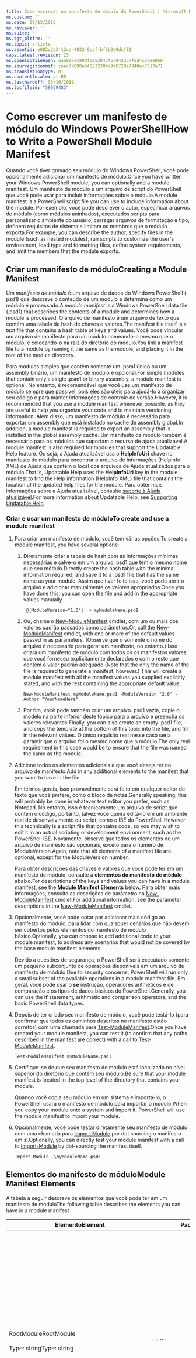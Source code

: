 ```yaml
---
title: Como escrever um manifesto de módulo do PowerShell | Microsoft Docs
ms.custom: ''
ms.date: 09/13/2016
ms.reviewer: ''
ms.suite: ''
ms.tgt_pltfrm: ''
ms.topic: article
ms.assetid: e082c2e3-12ce-4032-9caf-bf6b2e0dcf81
caps.latest.revision: 23
ms.openlocfilehash: eaa927ec90df6053843f5c942357fed4c7dee966
ms.sourcegitcommit: caac7d098a448232304c9d6728e7340ec7517a71
ms.translationtype: MT
ms.contentlocale: pt-BR
ms.lasthandoff: 03/16/2019
ms.locfileid: "58059483"
---
```

# <a name="how-to-write-a-powershell-module-manifest"></a><span data-ttu-id="5a10e-102">Como escrever um manifesto de módulo do Windows PowerShell</span><span class="sxs-lookup"><span data-stu-id="5a10e-102">How to Write a PowerShell Module Manifest</span></span>

<span data-ttu-id="5a10e-103">Quando você tiver gravado seu módulo do Windows PowerShell, você pode opcionalmente adicionar um manifesto de módulo.</span><span class="sxs-lookup"><span data-stu-id="5a10e-103">Once you have written your Windows PowerShell module, you can optionally add a module manifest.</span></span> <span data-ttu-id="5a10e-104">Um manifesto de módulo é um arquivo de script do PowerShell que você pode usar para incluir informações sobre o módulo.</span><span class="sxs-lookup"><span data-stu-id="5a10e-104">A module manifest is a PowerShell script file you can use to include information about the module.</span></span> <span data-ttu-id="5a10e-105">Por exemplo, você pode descrever o autor, especificar arquivos de módulo (como módulos aninhados), executados scripts para personalizar o ambiente do usuário, carregar arquivos de formatação e tipo, definem requisitos de sistema e limitam os membros que o módulo exporta.</span><span class="sxs-lookup"><span data-stu-id="5a10e-105">For example, you can describe the author, specify files in the module (such as nested modules), run scripts to customize the user's environment, load type and formatting files, define system requirements, and limit the members that the module exports.</span></span>

## <a name="creating-a-module-manifest"></a><span data-ttu-id="5a10e-106">Criar um manifesto de módulo</span><span class="sxs-lookup"><span data-stu-id="5a10e-106">Creating a Module Manifest</span></span>

<span data-ttu-id="5a10e-107">Um *manifesto de módulo* é um arquivo de dados do Windows PowerShell (. psd1) que descreve o conteúdo de um módulo e determina como um módulo é processado.</span><span class="sxs-lookup"><span data-stu-id="5a10e-107">A *module manifest* is a Windows PowerShell data file (.psd1) that describes the contents of a module and determines how a module is processed.</span></span> <span data-ttu-id="5a10e-108">O arquivo de manifesto é um arquivo de texto que contém uma tabela de hash de chaves e valores.</span><span class="sxs-lookup"><span data-stu-id="5a10e-108">The manifest file itself is a text file that contains a hash table of keys and values.</span></span> <span data-ttu-id="5a10e-109">Você pode vincular um arquivo de manifesto para um módulo nomeando-o mesmo que o módulo, e colocando-o na raiz do diretório do módulo.</span><span class="sxs-lookup"><span data-stu-id="5a10e-109">You link a manifest file to a module by naming it the same as the module, and placing it in the root of the module directory.</span></span>

<span data-ttu-id="5a10e-110">Para módulos simples que contêm somente um. psm1 único ou um assembly binário, um manifesto de módulo é opcional.</span><span class="sxs-lookup"><span data-stu-id="5a10e-110">For simple modules that contain only a single .psm1 or binary assembly, a module manifest is optional.</span></span> <span data-ttu-id="5a10e-111">No entanto, é recomendável que você use um manifesto de módulo sempre que possível, pois eles são úteis para ajudá-lo a organizar seu código e para manter informações de controle de versão.</span><span class="sxs-lookup"><span data-stu-id="5a10e-111">However, it is recommended that you use a module manifest whenever possible, as they are useful to help you organize your code and to maintain versioning information.</span></span> <span data-ttu-id="5a10e-112">Além disso, um manifesto de módulo é necessário para exportar um assembly que está instalado no cache de assembly global.</span><span class="sxs-lookup"><span data-stu-id="5a10e-112">In addition, a module manifest is required to export an assembly that is installed in the global assembly cache.</span></span> <span data-ttu-id="5a10e-113">Um manifesto de módulo também é necessário para os módulos que suportam o recurso de ajuda atualizável.</span><span class="sxs-lookup"><span data-stu-id="5a10e-113">A module manifest is also required for modules that support the Updatable Help feature.</span></span> <span data-ttu-id="5a10e-114">Ou seja, a Ajuda atualizável usa o **HelpInfoUri** chave no manifesto de módulo para encontrar o arquivo de informações (HelpInfo XML) de Ajuda que contém o local dos arquivos de Ajuda atualizados para o módulo.</span><span class="sxs-lookup"><span data-stu-id="5a10e-114">That is, Updatable Help uses the **HelpInfoUri** key in the module manifest to find the Help information (HelpInfo XML) file that contains the location of the updated help files for the module.</span></span> <span data-ttu-id="5a10e-115">Para obter mais informações sobre a Ajuda atualizável, consulte [suporte à Ajuda atualizável](./supporting-updatable-help.md).</span><span class="sxs-lookup"><span data-stu-id="5a10e-115">For more information about Updatable Help, see [Supporting Updatable Help](./supporting-updatable-help.md).</span></span>

### <a name="to-create-and-use-a-module-manifest"></a><span data-ttu-id="5a10e-116">Criar e usar um manifesto de módulo</span><span class="sxs-lookup"><span data-stu-id="5a10e-116">To create and use a module manifest</span></span>

1. <span data-ttu-id="5a10e-117">Para criar um manifesto de módulo, você tem várias opções:</span><span class="sxs-lookup"><span data-stu-id="5a10e-117">To create a module manifest, you have several options:</span></span>

   1. <span data-ttu-id="5a10e-118">Diretamente criar a tabela de hash com as informações mínimas necessárias e salve-o em um arquivo. psd1 que tem o mesmo nome que seu módulo.</span><span class="sxs-lookup"><span data-stu-id="5a10e-118">Directly create the hash table with the minimal information required, and save it to a .psd1 file that has the same name as your module.</span></span> <span data-ttu-id="5a10e-119">Assim que tiver feito isso, você pode abrir o arquivo e adicionar manualmente os valores apropriados.</span><span class="sxs-lookup"><span data-stu-id="5a10e-119">Once you have done this, you can open the file and add in the appropriate values manually.</span></span>

      `'@{ModuleVersion="1.0"}' > myModuleName.psd1`

   2. <span data-ttu-id="5a10e-120">Ou, chame o [New-ModuleManifest](/powershell/module/Microsoft.PowerShell.Core/New-ModuleManifest) cmdlet, com um ou mais dos valores padrão passados como parâmetros.</span><span class="sxs-lookup"><span data-stu-id="5a10e-120">Or, call the [New-ModuleManifest](/powershell/module/Microsoft.PowerShell.Core/New-ModuleManifest) cmdlet, with one or more of the default values passed in as parameters.</span></span> <span data-ttu-id="5a10e-121">(Observe que o somente o nome do arquivo é necessário para gerar um manifesto, no entanto.) Isso criará um manifesto de módulo com todos os os manifestos valores que você forneceu explicitamente declarados e com o resto que contém o valor padrão adequado.</span><span class="sxs-lookup"><span data-stu-id="5a10e-121">(Note that the only the name of the file is required to generate a manifest, however.) This will create a module manifest with all the manifest values you supplied explicitly stated, and with the rest containing the appropriate default value.</span></span>

      `New-ModuleManifest myModuleName.psd1 -ModuleVersion "2.0" -Author "YourNameHere"`

   3. <span data-ttu-id="5a10e-122">Por fim, você pode também criar um arquivo. psd1 vazia, copie o modelo na parte inferior deste tópico para o arquivo e preencha os valores relevantes.</span><span class="sxs-lookup"><span data-stu-id="5a10e-122">Finally, you can also create an empty .psd1 file, and copy the template at the bottom of this topic into the file, and fill in the relevant values.</span></span> <span data-ttu-id="5a10e-123">O único requisito real nesse caso seria garantir que o arquivo foi o mesmo nome que o módulo.</span><span class="sxs-lookup"><span data-stu-id="5a10e-123">The only real requirement in this case would be to ensure that the file was named the same as the module.</span></span>

2. <span data-ttu-id="5a10e-124">Adicione todos os elementos adicionais a que você deseja ter no arquivo de manifesto.</span><span class="sxs-lookup"><span data-stu-id="5a10e-124">Add in any additional elements to the manifest that you want to have in the file.</span></span>

   <span data-ttu-id="5a10e-125">Em termos gerais, isso provavelmente será feito em qualquer editor de texto que você prefere, como o bloco de notas.</span><span class="sxs-lookup"><span data-stu-id="5a10e-125">Generally speaking, this will probably be done in whatever text editor you prefer, such as Notepad.</span></span> <span data-ttu-id="5a10e-126">No entanto, isso é tecnicamente um arquivo de script que contém o código, portanto, talvez você queira editá-lo em um ambiente real de desenvolvimento ou script, como o ISE do PowerShell.</span><span class="sxs-lookup"><span data-stu-id="5a10e-126">However this technically is a script file that contains code, so you may wish to edit it in an actual scripting or development environment, such as the PowerShell ISE.</span></span> <span data-ttu-id="5a10e-127">Novamente, observe que todos os elementos de um arquivo de manifesto são opcionais, exceto para o número de ModuleVersion.</span><span class="sxs-lookup"><span data-stu-id="5a10e-127">Again, note that all elements of a manifest file are optional, except for the ModuleVersion number.</span></span>

   <span data-ttu-id="5a10e-128">Para obter descrições das chaves e valores que você pode ter em um manifesto de módulo, consulte a **elementos do manifesto de módulo** abaixo.</span><span class="sxs-lookup"><span data-stu-id="5a10e-128">For descriptions of the keys and values you can have in a module manifest, see the **Module Manifest Elements** below.</span></span> <span data-ttu-id="5a10e-129">Para obter mais informações, consulte as descrições de parâmetro na [New-ModuleManifest](/powershell/module/Microsoft.PowerShell.Core/New-ModuleManifest) cmdlet.</span><span class="sxs-lookup"><span data-stu-id="5a10e-129">For additional information, see the parameter descriptions in the  [New-ModuleManifest](/powershell/module/Microsoft.PowerShell.Core/New-ModuleManifest) cmdlet.</span></span>

3. <span data-ttu-id="5a10e-130">Opcionalmente, você pode optar por adicionar mais código ao manifesto do módulo, para lidar com quaisquer cenários que não devem ser cobertos pelos elementos do manifesto de módulo básico.</span><span class="sxs-lookup"><span data-stu-id="5a10e-130">Optionally, you can choose to add additional code to your module manifest, to address any scenarios that would not be covered by the base module manifest elements.</span></span>

   <span data-ttu-id="5a10e-131">Devido a questões de segurança, o PowerShell será executado somente um pequeno subconjunto de operações disponíveis em um arquivo de manifesto de módulo.</span><span class="sxs-lookup"><span data-stu-id="5a10e-131">Due to security concerns, PowerShell will run only a small subset of the available operations in a module manifest file.</span></span> <span data-ttu-id="5a10e-132">Em geral, você pode usar o **se** instrução, operadores aritméticos e de comparação e os tipos de dados básicos do PowerShell.</span><span class="sxs-lookup"><span data-stu-id="5a10e-132">Generally, you can use the **if** statement, arithmetic and comparison operators, and the basic PowerShell data types.</span></span>

4. <span data-ttu-id="5a10e-133">Depois de ter criado seu manifesto de módulo, você pode testá-lo (para confirmar que todos os caminhos descritos no manifesto estão corretos) com uma chamada para [Test-ModuleManifest](/powershell/module/Microsoft.PowerShell.Core/Test-ModuleManifest).</span><span class="sxs-lookup"><span data-stu-id="5a10e-133">Once you have created your module manifest, you can test it (to confirm that any paths described in the manifest are correct) with a call to [Test-ModuleManifest](/powershell/module/Microsoft.PowerShell.Core/Test-ModuleManifest).</span></span>

   `Test-ModuleManifest myModuleName.psd1`

5. <span data-ttu-id="5a10e-134">Certifique-se de que seu manifesto de módulo está localizado no nível superior do diretório que contém seu módulo.</span><span class="sxs-lookup"><span data-stu-id="5a10e-134">Be sure that your module manifest is located in the top level of the directory that contains your module.</span></span>

   <span data-ttu-id="5a10e-135">Quando você copia seu módulo em um sistema e importá-lo, o PowerShell usará o manifesto de módulo para importar o módulo.</span><span class="sxs-lookup"><span data-stu-id="5a10e-135">When you copy your module onto a system and import it, PowerShell will use the module manifest to import your module.</span></span>

6. <span data-ttu-id="5a10e-136">Opcionalmente, você pode testar diretamente seu manifesto de módulo com uma chamada para [Import-Module](/powershell/module/Microsoft.PowerShell.Core/Import-Module) por dot sourcing o manifesto em si.</span><span class="sxs-lookup"><span data-stu-id="5a10e-136">Optionally, you can directly test your module manifest with a call to [Import-Module](/powershell/module/Microsoft.PowerShell.Core/Import-Module) by dot-sourcing the manifest itself.</span></span>

   `Import-Module .\myModuleName.psd1`

## <a name="module-manifest-elements"></a><span data-ttu-id="5a10e-137">Elementos do manifesto de módulo</span><span class="sxs-lookup"><span data-stu-id="5a10e-137">Module Manifest Elements</span></span>

<span data-ttu-id="5a10e-138">A tabela a seguir descreve os elementos que você pode ter em um manifesto de módulo</span><span class="sxs-lookup"><span data-stu-id="5a10e-138">The following table describes the elements you can have in a module manifest</span></span>

|<span data-ttu-id="5a10e-139">Elemento</span><span class="sxs-lookup"><span data-stu-id="5a10e-139">Element</span></span>|<span data-ttu-id="5a10e-140">Padrão</span><span class="sxs-lookup"><span data-stu-id="5a10e-140">Default</span></span>|<span data-ttu-id="5a10e-141">Descrição</span><span class="sxs-lookup"><span data-stu-id="5a10e-141">Description</span></span>|
|-------------|-------------|-----------------|
|<span data-ttu-id="5a10e-142">RootModule</span><span class="sxs-lookup"><span data-stu-id="5a10e-142">RootModule</span></span><br /><br /> <span data-ttu-id="5a10e-143">Type: string</span><span class="sxs-lookup"><span data-stu-id="5a10e-143">Type: string</span></span>|<span data-ttu-id="5a10e-144">' '</span><span class="sxs-lookup"><span data-stu-id="5a10e-144">' '</span></span>|<span data-ttu-id="5a10e-145">Módulo ou binário módulo arquivo de script associado com esse manifesto.</span><span class="sxs-lookup"><span data-stu-id="5a10e-145">Script module or binary module file associated with this manifest.</span></span> <span data-ttu-id="5a10e-146">Versões anteriores do PowerShell chamado neste elemento o ModuleToProcess.</span><span class="sxs-lookup"><span data-stu-id="5a10e-146">Previous versions of PowerShell called this element the ModuleToProcess.</span></span><br /><br /> <span data-ttu-id="5a10e-147">Os tipos possíveis para o módulo raiz podem estar vazios (que tornará isso um **manifesto** módulo), o nome de um módulo de script (. psm1, o que torna isso um **Script** módulo), ou o nome de um módulo binário (DLL ou. .exe, que o torna uma **binário** módulo).</span><span class="sxs-lookup"><span data-stu-id="5a10e-147">Possible types for the root module can be empty (which will make this a **Manifest** module), the name of a script module (.psm1, which makes this a **Script** module), or the name of a binary module (.exe or .dll, which makes this a **Binary** module).</span></span> <span data-ttu-id="5a10e-148">Colocar o nome de um manifesto de módulo (. psd1) ou um arquivo de script (. ps1) neste elemento fará com que ocorra um erro.</span><span class="sxs-lookup"><span data-stu-id="5a10e-148">Placing the name of a module manifest (.psd1) or a script file (.ps1) in this element will cause an error to occur.</span></span>|
|<span data-ttu-id="5a10e-149">ModuleVersion</span><span class="sxs-lookup"><span data-stu-id="5a10e-149">ModuleVersion</span></span><br /><br /> <span data-ttu-id="5a10e-150">Type: string</span><span class="sxs-lookup"><span data-stu-id="5a10e-150">Type: string</span></span>|<span data-ttu-id="5a10e-151">1.0</span><span class="sxs-lookup"><span data-stu-id="5a10e-151">1.0</span></span>|<span data-ttu-id="5a10e-152">Número de versão do módulo.</span><span class="sxs-lookup"><span data-stu-id="5a10e-152">Version number of this module.</span></span> <span data-ttu-id="5a10e-153">A cadeia de caracteres deve ser capaz de converter para [Version].</span><span class="sxs-lookup"><span data-stu-id="5a10e-153">The string must be able to convert to [System.Version].</span></span> <span data-ttu-id="5a10e-154">Ou seja, ' #. #. #. #. #'.</span><span class="sxs-lookup"><span data-stu-id="5a10e-154">That is, '#.#.#.#.#'.</span></span> <span data-ttu-id="5a10e-155">`Import-Module` carregará o primeiro módulo encontradas na **$psModulePath** que corresponde ao nome e que tem pelo menos tão alto ModuleVersion, como o `-MinimumVersion` parâmetro.</span><span class="sxs-lookup"><span data-stu-id="5a10e-155">`Import-Module` will load the first module it finds on the **$psModulePath** that matches the name, and has at least as high a ModuleVersion, as the `-MinimumVersion` parameter.</span></span> <span data-ttu-id="5a10e-156">Para importar uma versão específica, use o`-RequiredVersion` parâmetro, em vez disso.</span><span class="sxs-lookup"><span data-stu-id="5a10e-156">To import a specific version, use the`-RequiredVersion` parameter, instead.</span></span><br /><br /> <span data-ttu-id="5a10e-157">Exemplo: `ModuleVersion = '1.0'`</span><span class="sxs-lookup"><span data-stu-id="5a10e-157">Example: `ModuleVersion = '1.0'`</span></span>|
|<span data-ttu-id="5a10e-158">GUID</span><span class="sxs-lookup"><span data-stu-id="5a10e-158">GUID</span></span><br /><br /> <span data-ttu-id="5a10e-159">Type: string</span><span class="sxs-lookup"><span data-stu-id="5a10e-159">Type: string</span></span>|<span data-ttu-id="5a10e-160">GUID gerado automaticamente</span><span class="sxs-lookup"><span data-stu-id="5a10e-160">Autogenerated GUID</span></span>|<span data-ttu-id="5a10e-161">ID usada para identificar com exclusividade este módulo.</span><span class="sxs-lookup"><span data-stu-id="5a10e-161">ID used to uniquely identify this module.</span></span> <span data-ttu-id="5a10e-162">Observe que no momento, você não é possível importar um módulo por GUID.</span><span class="sxs-lookup"><span data-stu-id="5a10e-162">Note that you cannot currently import a module by GUID.</span></span><br /><br /> <span data-ttu-id="5a10e-163">Exemplo: `GUID = 'cfc45206-1e49-459d-a8ad-5b571ef94857'`</span><span class="sxs-lookup"><span data-stu-id="5a10e-163">Example: `GUID = 'cfc45206-1e49-459d-a8ad-5b571ef94857'`</span></span>|
|<span data-ttu-id="5a10e-164">Autor</span><span class="sxs-lookup"><span data-stu-id="5a10e-164">Author</span></span><br /><br /> <span data-ttu-id="5a10e-165">Type: string</span><span class="sxs-lookup"><span data-stu-id="5a10e-165">Type: string</span></span>|<span data-ttu-id="5a10e-166">Não</span><span class="sxs-lookup"><span data-stu-id="5a10e-166">None</span></span>|<span data-ttu-id="5a10e-167">Autor deste módulo.</span><span class="sxs-lookup"><span data-stu-id="5a10e-167">Author of this module.</span></span><br /><br /> <span data-ttu-id="5a10e-168">Exemplo: `Author = 'AuthorNameHere'`</span><span class="sxs-lookup"><span data-stu-id="5a10e-168">Example: `Author = 'AuthorNameHere'`</span></span>|
|<span data-ttu-id="5a10e-169">CompanyName</span><span class="sxs-lookup"><span data-stu-id="5a10e-169">CompanyName</span></span><br /><br /> <span data-ttu-id="5a10e-170">Type: string</span><span class="sxs-lookup"><span data-stu-id="5a10e-170">Type: string</span></span>|<span data-ttu-id="5a10e-171">Unknown</span><span class="sxs-lookup"><span data-stu-id="5a10e-171">Unknown</span></span>|<span data-ttu-id="5a10e-172">Da empresa ou fornecedor deste módulo.</span><span class="sxs-lookup"><span data-stu-id="5a10e-172">Company or vendor of this module.</span></span><br /><br /> <span data-ttu-id="5a10e-173">Exemplo: `CompanyName = 'Fabrikam'`</span><span class="sxs-lookup"><span data-stu-id="5a10e-173">Example: `CompanyName = 'Fabrikam'`</span></span>|
|<span data-ttu-id="5a10e-174">Direitos autorais</span><span class="sxs-lookup"><span data-stu-id="5a10e-174">Copyright</span></span><br /><br /> <span data-ttu-id="5a10e-175">Type: string</span><span class="sxs-lookup"><span data-stu-id="5a10e-175">Type: string</span></span>|<span data-ttu-id="5a10e-176">(c) [currentYear] [criar].</span><span class="sxs-lookup"><span data-stu-id="5a10e-176">(c) [currentYear] [Author].</span></span> <span data-ttu-id="5a10e-177">Todos os direitos reservados.</span><span class="sxs-lookup"><span data-stu-id="5a10e-177">All rights reserved.</span></span>|<span data-ttu-id="5a10e-178">Declaração de direitos autorais para esse módulo.</span><span class="sxs-lookup"><span data-stu-id="5a10e-178">Copyright statement for this module.</span></span><br /><br /> <span data-ttu-id="5a10e-179">Exemplo: `Copyright = '2016 AuthorName. All rights reserved.'`</span><span class="sxs-lookup"><span data-stu-id="5a10e-179">Example: `Copyright = '2016 AuthorName. All rights reserved.'`</span></span>|
|<span data-ttu-id="5a10e-180">Descrição</span><span class="sxs-lookup"><span data-stu-id="5a10e-180">Description</span></span><br /><br /> <span data-ttu-id="5a10e-181">Type: string</span><span class="sxs-lookup"><span data-stu-id="5a10e-181">Type: string</span></span>|<span data-ttu-id="5a10e-182">' '</span><span class="sxs-lookup"><span data-stu-id="5a10e-182">' '</span></span>|<span data-ttu-id="5a10e-183">Descrição da funcionalidade fornecida por esse módulo.</span><span class="sxs-lookup"><span data-stu-id="5a10e-183">Description of the functionality provided by this module.</span></span><br /><br /> <span data-ttu-id="5a10e-184">Exemplo: `Description = 'This is a description of a module.'`</span><span class="sxs-lookup"><span data-stu-id="5a10e-184">Example: `Description = 'This is a description of a module.'`</span></span>|
|<span data-ttu-id="5a10e-185">PowerShellVersion</span><span class="sxs-lookup"><span data-stu-id="5a10e-185">PowerShellVersion</span></span><br /><br /> <span data-ttu-id="5a10e-186">Type: string</span><span class="sxs-lookup"><span data-stu-id="5a10e-186">Type: string</span></span>|<span data-ttu-id="5a10e-187">' '</span><span class="sxs-lookup"><span data-stu-id="5a10e-187">' '</span></span>|<span data-ttu-id="5a10e-188">Versão mínima do mecanismo do Windows PowerShell necessário para esse módulo.</span><span class="sxs-lookup"><span data-stu-id="5a10e-188">Minimum version of the Windows PowerShell engine required by this module.</span></span> <span data-ttu-id="5a10e-189">Valores válidos no momento são 1.0, 2.0, 3.0, 4.0 e 5.0.</span><span class="sxs-lookup"><span data-stu-id="5a10e-189">Current valid values are 1.0, 2.0, 3.0, 4.0, and 5.0.</span></span><br /><br /> <span data-ttu-id="5a10e-190">Exemplo: `PowerShellVersion = '5.0'`</span><span class="sxs-lookup"><span data-stu-id="5a10e-190">Example: `PowerShellVersion = '5.0'`</span></span>|
|<span data-ttu-id="5a10e-191">PowerShellHostName</span><span class="sxs-lookup"><span data-stu-id="5a10e-191">PowerShellHostName</span></span><br /><br /> <span data-ttu-id="5a10e-192">Type: string</span><span class="sxs-lookup"><span data-stu-id="5a10e-192">Type: string</span></span>|<span data-ttu-id="5a10e-193">' '</span><span class="sxs-lookup"><span data-stu-id="5a10e-193">' '</span></span>|<span data-ttu-id="5a10e-194">Especifica o nome do host do Windows PowerShell que é exigido pelo módulo.</span><span class="sxs-lookup"><span data-stu-id="5a10e-194">Specifies the name of the Windows PowerShell host that is required by the module.</span></span> <span data-ttu-id="5a10e-195">Esse nome é fornecido pelo Windows PowerShell.</span><span class="sxs-lookup"><span data-stu-id="5a10e-195">This name is provided by Windows PowerShell.</span></span> <span data-ttu-id="5a10e-196">Para localizar o nome de um programa de host, no programa, digite: `$host.name` .</span><span class="sxs-lookup"><span data-stu-id="5a10e-196">To find the name of a host program, in the program, type: `$host.name` .</span></span><br /><br /> <span data-ttu-id="5a10e-197">Exemplo: `PowerShellHostName = 'Windows PowerShell ISE Host'`</span><span class="sxs-lookup"><span data-stu-id="5a10e-197">Example: `PowerShellHostName = 'Windows PowerShell ISE Host'`</span></span>|
|<span data-ttu-id="5a10e-198">PowerShellHostVersion</span><span class="sxs-lookup"><span data-stu-id="5a10e-198">PowerShellHostVersion</span></span><br /><br /> <span data-ttu-id="5a10e-199">Type: string</span><span class="sxs-lookup"><span data-stu-id="5a10e-199">Type: string</span></span>|<span data-ttu-id="5a10e-200">' '</span><span class="sxs-lookup"><span data-stu-id="5a10e-200">' '</span></span>|<span data-ttu-id="5a10e-201">Versão mínima do host do Windows PowerShell necessário para esse módulo.</span><span class="sxs-lookup"><span data-stu-id="5a10e-201">Minimum version of the Windows PowerShell host required by this module.</span></span><br /><br /> <span data-ttu-id="5a10e-202">Exemplo: `PowerShellHostVersion = '2.0'`</span><span class="sxs-lookup"><span data-stu-id="5a10e-202">Example: `PowerShellHostVersion = '2.0'`</span></span>|
|<span data-ttu-id="5a10e-203">DotNetFrameworkVersion</span><span class="sxs-lookup"><span data-stu-id="5a10e-203">DotNetFrameworkVersion</span></span><br /><br /> <span data-ttu-id="5a10e-204">Type: string</span><span class="sxs-lookup"><span data-stu-id="5a10e-204">Type: string</span></span>|<span data-ttu-id="5a10e-205">' '</span><span class="sxs-lookup"><span data-stu-id="5a10e-205">' '</span></span>|<span data-ttu-id="5a10e-206">Versão mínima do Microsoft .NET Framework necessária por esse módulo.</span><span class="sxs-lookup"><span data-stu-id="5a10e-206">Minimum version of Microsoft .NET Framework required by this module.</span></span><br /><br /> <span data-ttu-id="5a10e-207">Exemplo: `DotNetFrameworkVersion = '3.5'`</span><span class="sxs-lookup"><span data-stu-id="5a10e-207">Example: `DotNetFrameworkVersion = '3.5'`</span></span>|
|<span data-ttu-id="5a10e-208">CLRVersion</span><span class="sxs-lookup"><span data-stu-id="5a10e-208">CLRVersion</span></span><br /><br /> <span data-ttu-id="5a10e-209">Type: string</span><span class="sxs-lookup"><span data-stu-id="5a10e-209">Type: string</span></span>|<span data-ttu-id="5a10e-210">' '</span><span class="sxs-lookup"><span data-stu-id="5a10e-210">' '</span></span>|<span data-ttu-id="5a10e-211">Versão mínima do common language runtime (CLR) exigido por esse módulo.</span><span class="sxs-lookup"><span data-stu-id="5a10e-211">Minimum version of the common language runtime (CLR) required by this module.</span></span><br /><br /> <span data-ttu-id="5a10e-212">Exemplo: `CLRVersion = '3.5'`</span><span class="sxs-lookup"><span data-stu-id="5a10e-212">Example: `CLRVersion = '3.5'`</span></span>|
|<span data-ttu-id="5a10e-213">ProcessorArchitecture</span><span class="sxs-lookup"><span data-stu-id="5a10e-213">ProcessorArchitecture</span></span><br /><br /> <span data-ttu-id="5a10e-214">Type: string</span><span class="sxs-lookup"><span data-stu-id="5a10e-214">Type: string</span></span>|<span data-ttu-id="5a10e-215">' '</span><span class="sxs-lookup"><span data-stu-id="5a10e-215">' '</span></span>|<span data-ttu-id="5a10e-216">Arquitetura do processador (nenhum, X86, Amd64) exigida por esse módulo.</span><span class="sxs-lookup"><span data-stu-id="5a10e-216">Processor architecture (None, X86, Amd64) required by this module.</span></span> <span data-ttu-id="5a10e-217">Os valores válidos são x86, AMD64 IA64 e Nenhum (desconhecido ou não especificado).</span><span class="sxs-lookup"><span data-stu-id="5a10e-217">Valid values are x86, AMD64, IA64, and None (unknown or unspecified).</span></span><br /><br /> <span data-ttu-id="5a10e-218">Exemplo: `ProcessorArchitecture = 'x86'`</span><span class="sxs-lookup"><span data-stu-id="5a10e-218">Example: `ProcessorArchitecture = 'x86'`</span></span>|
|<span data-ttu-id="5a10e-219">RequiredModules</span><span class="sxs-lookup"><span data-stu-id="5a10e-219">RequiredModules</span></span><br /><br /> <span data-ttu-id="5a10e-220">Type: [string[]]</span><span class="sxs-lookup"><span data-stu-id="5a10e-220">Type: [string[]]</span></span>|<span data-ttu-id="5a10e-221">@()</span><span class="sxs-lookup"><span data-stu-id="5a10e-221">@()</span></span>|<span data-ttu-id="5a10e-222">Módulos que devem ser importados para o ambiente global antes de importar esse módulo.</span><span class="sxs-lookup"><span data-stu-id="5a10e-222">Modules that must be imported into the global environment prior to importing this module.</span></span> <span data-ttu-id="5a10e-223">Isso carregará todos os módulos listados, a menos que já foram carregados.</span><span class="sxs-lookup"><span data-stu-id="5a10e-223">This will load any modules listed unless they have already been loaded.</span></span> <span data-ttu-id="5a10e-224">(Por exemplo, alguns módulos podem já ser carregados por um módulo diferente.).</span><span class="sxs-lookup"><span data-stu-id="5a10e-224">(For example, some modules may already be loaded by a different module.).</span></span> <span data-ttu-id="5a10e-225">Também é possível especificar uma versão específica para carregar usando `RequiredVersion` em vez de `ModuleVersion`.</span><span class="sxs-lookup"><span data-stu-id="5a10e-225">It is also possible to specify a specific version to load using `RequiredVersion` rather than `ModuleVersion`.</span></span> <span data-ttu-id="5a10e-226">Ao usar `ModuleVersion` ele carregará a versão mais recente disponível com no mínimo a versão especificada.</span><span class="sxs-lookup"><span data-stu-id="5a10e-226">When using `ModuleVersion` it will load the newest version available with a minimum of the version specified.</span></span><br /><br /> <span data-ttu-id="5a10e-227">Exemplo: `RequiredModules = @(@{ModuleName="myDependentModule", ModuleVersion="2.0",Guid="cfc45206-1e49-459d-a8ad-5b571ef94857"})`</span><span class="sxs-lookup"><span data-stu-id="5a10e-227">Example: `RequiredModules = @(@{ModuleName="myDependentModule", ModuleVersion="2.0",Guid="cfc45206-1e49-459d-a8ad-5b571ef94857"})`</span></span><br /><br /> <span data-ttu-id="5a10e-228">Exemplo: `RequiredModules = @(@{ModuleName="myDependentModule", RequiredVersion="1.5",Guid="cfc45206-1e49-459d-a8ad-5b571ef94857"})`</span><span class="sxs-lookup"><span data-stu-id="5a10e-228">Example: `RequiredModules = @(@{ModuleName="myDependentModule", RequiredVersion="1.5",Guid="cfc45206-1e49-459d-a8ad-5b571ef94857"})`</span></span>|
|<span data-ttu-id="5a10e-229">RequiredAssemblies</span><span class="sxs-lookup"><span data-stu-id="5a10e-229">RequiredAssemblies</span></span><br /><br /> <span data-ttu-id="5a10e-230">Type: [string[]]</span><span class="sxs-lookup"><span data-stu-id="5a10e-230">Type: [string[]]</span></span>|<span data-ttu-id="5a10e-231">@()</span><span class="sxs-lookup"><span data-stu-id="5a10e-231">@()</span></span>|<span data-ttu-id="5a10e-232">Assemblies que devem ser carregados antes de importar esse módulo.</span><span class="sxs-lookup"><span data-stu-id="5a10e-232">Assemblies that must be loaded prior to importing this module.</span></span><br /><br /> <span data-ttu-id="5a10e-233">Observe que, ao contrário de RequiredModules, o PowerShell carregará o RequiredAssemblies se eles não tiverem sido carregados.</span><span class="sxs-lookup"><span data-stu-id="5a10e-233">Note that unlike RequiredModules, PowerShell will load the RequiredAssemblies if they are not already loaded.</span></span>|
|<span data-ttu-id="5a10e-234">ScriptsToProcess</span><span class="sxs-lookup"><span data-stu-id="5a10e-234">ScriptsToProcess</span></span><br /><br /> <span data-ttu-id="5a10e-235">Type: [string[]]</span><span class="sxs-lookup"><span data-stu-id="5a10e-235">Type: [string[]]</span></span>|<span data-ttu-id="5a10e-236">@()</span><span class="sxs-lookup"><span data-stu-id="5a10e-236">@()</span></span>|<span data-ttu-id="5a10e-237">Arquivos de script (. ps1) que são executados no estado de sessão do chamador, quando o módulo é importado.</span><span class="sxs-lookup"><span data-stu-id="5a10e-237">Script (.ps1) files that are run in the caller's session state when the module is imported.</span></span> <span data-ttu-id="5a10e-238">Isso pode ser a sessão global, estada ou, para módulos aninhados, o estado da sessão de outro módulo.</span><span class="sxs-lookup"><span data-stu-id="5a10e-238">This could be the global session state or, for nested modules, the session state of another module.</span></span> <span data-ttu-id="5a10e-239">Você pode usar esses scripts para preparar um ambiente, assim como você pode usar um script de logon.</span><span class="sxs-lookup"><span data-stu-id="5a10e-239">You can use these scripts to prepare an environment just as you might use a login script.</span></span><br /><br /> <span data-ttu-id="5a10e-240">Esses scripts são executados antes que qualquer um dos módulos listados no manifesto sejam carregados.</span><span class="sxs-lookup"><span data-stu-id="5a10e-240">These scripts are run before any of the modules listed in the manifest are loaded.</span></span>|
|<span data-ttu-id="5a10e-241">TypesToProcess</span><span class="sxs-lookup"><span data-stu-id="5a10e-241">TypesToProcess</span></span><br /><br /> <span data-ttu-id="5a10e-242">Type: [Object[]]</span><span class="sxs-lookup"><span data-stu-id="5a10e-242">Type: [Object[]]</span></span>|<span data-ttu-id="5a10e-243">@()</span><span class="sxs-lookup"><span data-stu-id="5a10e-243">@()</span></span>|<span data-ttu-id="5a10e-244">Tipo de arquivos (. ps1xml) a ser carregado ao importar esse módulo.</span><span class="sxs-lookup"><span data-stu-id="5a10e-244">Type files (.ps1xml) to be loaded when importing this module.</span></span>|
|<span data-ttu-id="5a10e-245">FormatsToProcess</span><span class="sxs-lookup"><span data-stu-id="5a10e-245">FormatsToProcess</span></span><br /><br /> <span data-ttu-id="5a10e-246">Type: [Object[]]</span><span class="sxs-lookup"><span data-stu-id="5a10e-246">Type: [Object[]]</span></span>|<span data-ttu-id="5a10e-247">@()</span><span class="sxs-lookup"><span data-stu-id="5a10e-247">@()</span></span>|<span data-ttu-id="5a10e-248">Formatos de arquivo (. ps1xml) a ser carregado ao importar esse módulo.</span><span class="sxs-lookup"><span data-stu-id="5a10e-248">Format files (.ps1xml) to be loaded when importing this module.</span></span>|
|<span data-ttu-id="5a10e-249">NestedModules</span><span class="sxs-lookup"><span data-stu-id="5a10e-249">NestedModules</span></span><br /><br /> <span data-ttu-id="5a10e-250">Type: [Object[]]</span><span class="sxs-lookup"><span data-stu-id="5a10e-250">Type: [Object[]]</span></span>|<span data-ttu-id="5a10e-251">@()</span><span class="sxs-lookup"><span data-stu-id="5a10e-251">@()</span></span>|<span data-ttu-id="5a10e-252">Módulos para importar como módulos aninhados do módulo especificado na RootModule/ModuleToProcess.</span><span class="sxs-lookup"><span data-stu-id="5a10e-252">Modules to import as nested modules of the module specified in RootModule/ModuleToProcess.</span></span><br /><br /> <span data-ttu-id="5a10e-253">Adicionar um nome de módulo para esse elemento é semelhante a chamar `Import-Module` de dentro de seu código de script ou assembly.</span><span class="sxs-lookup"><span data-stu-id="5a10e-253">Adding a module name to this element is similar to calling `Import-Module` from within your script or assembly code.</span></span> <span data-ttu-id="5a10e-254">A principal diferença é que ele é mais fácil de ver o que você está carregando aqui no arquivo de manifesto.</span><span class="sxs-lookup"><span data-stu-id="5a10e-254">The main difference is that it's easier to see what you are loading here in the manifest file.</span></span> <span data-ttu-id="5a10e-255">Além disso, se um módulo falhar ao carregar aqui, você será não ainda tiver carregado seu módulo real.</span><span class="sxs-lookup"><span data-stu-id="5a10e-255">Also, if a module fails to load here, you will not yet have loaded your actual module.</span></span><br /><br /> <span data-ttu-id="5a10e-256">Além de outros módulos, você também pode carregar arquivos de script (. ps1) aqui.</span><span class="sxs-lookup"><span data-stu-id="5a10e-256">In addition to other modules, you may also load script (.ps1) files here.</span></span> <span data-ttu-id="5a10e-257">Esses arquivos serão executadas no contexto do módulo raiz.</span><span class="sxs-lookup"><span data-stu-id="5a10e-257">These files will execute in the context of the root module.</span></span> <span data-ttu-id="5a10e-258">(Isso é equivalente a dot sourcing o script em seu módulo raiz.)</span><span class="sxs-lookup"><span data-stu-id="5a10e-258">(This is equivalent to dot sourcing the script in your root module.)</span></span>|
|<span data-ttu-id="5a10e-259">FunctionsToExport</span><span class="sxs-lookup"><span data-stu-id="5a10e-259">FunctionsToExport</span></span><br /><br /> <span data-ttu-id="5a10e-260">Tipo: Cadeia de caracteres</span><span class="sxs-lookup"><span data-stu-id="5a10e-260">Type: String</span></span>|<span data-ttu-id="5a10e-261">'\*'</span><span class="sxs-lookup"><span data-stu-id="5a10e-261">'\*'</span></span>|<span data-ttu-id="5a10e-262">Especifica as funções que o módulo exporta (os caracteres são permitidos curingas) para o estado de sessão do chamador.</span><span class="sxs-lookup"><span data-stu-id="5a10e-262">Specifies the functions that the module exports (wildcard characters are permitted) to the caller's session state.</span></span> <span data-ttu-id="5a10e-263">Por padrão, todas as funções são exportadas.</span><span class="sxs-lookup"><span data-stu-id="5a10e-263">By default, all functions are exported.</span></span> <span data-ttu-id="5a10e-264">Você pode usar essa chave para restringir as funções que são exportadas pelo módulo.</span><span class="sxs-lookup"><span data-stu-id="5a10e-264">You can use this key to restrict the functions that are exported by the module.</span></span><br /><br /> <span data-ttu-id="5a10e-265">Estado de sessão do chamador pode ser a sessão global, estada ou, para módulos aninhados, o estado da sessão de outro módulo.</span><span class="sxs-lookup"><span data-stu-id="5a10e-265">The caller's session state can be the global session state or, for nested modules, the session state of another module.</span></span> <span data-ttu-id="5a10e-266">Ao encadear módulos aninhados, todas as funções que são exportadas por um módulo aninhado serão exportadas para o estado de sessão global, a menos que um módulo na cadeia restringe a função usando a chave FunctionsToExport.</span><span class="sxs-lookup"><span data-stu-id="5a10e-266">When chaining nested modules, all functions that are exported by a nested module will be exported to the global session state unless a module in the chain restricts the function by using the FunctionsToExport key.</span></span><br /><br /> <span data-ttu-id="5a10e-267">Se o manifesto também exporta os aliases para as funções, essa chave pode remover funções cujos aliases são listados na chave AliasesToExport, mas essa chave não pode adicionar aliases de função à lista.</span><span class="sxs-lookup"><span data-stu-id="5a10e-267">If the manifest also exports aliases for the functions, this key can remove functions whose aliases are listed in the AliasesToExport key, but this key cannot add function aliases to the list.</span></span>|
|<span data-ttu-id="5a10e-268">CmdletsToExport</span><span class="sxs-lookup"><span data-stu-id="5a10e-268">CmdletsToExport</span></span><br /><br /> <span data-ttu-id="5a10e-269">Tipo: Cadeia de caracteres</span><span class="sxs-lookup"><span data-stu-id="5a10e-269">Type: String</span></span>|<span data-ttu-id="5a10e-270">'\*'</span><span class="sxs-lookup"><span data-stu-id="5a10e-270">'\*'</span></span>|<span data-ttu-id="5a10e-271">Especifica os cmdlets que o módulo exporta (os caracteres são permitidos curingas).</span><span class="sxs-lookup"><span data-stu-id="5a10e-271">Specifies the cmdlets that the module exports (wildcard characters are permitted).</span></span> <span data-ttu-id="5a10e-272">Por padrão, todos os cmdlets são exportados.</span><span class="sxs-lookup"><span data-stu-id="5a10e-272">By default, all cmdlets are exported.</span></span> <span data-ttu-id="5a10e-273">Você pode usar essa chave para restringir os cmdlets que são exportados pelo módulo.</span><span class="sxs-lookup"><span data-stu-id="5a10e-273">You can use this key to restrict the cmdlets that are exported by the module.</span></span><br /><br /> <span data-ttu-id="5a10e-274">Estado de sessão do chamador pode ser a sessão global, estada ou, para módulos aninhados, o estado da sessão de outro módulo.</span><span class="sxs-lookup"><span data-stu-id="5a10e-274">The caller's session state can be the global session state or, for nested modules, the session state of another module.</span></span> <span data-ttu-id="5a10e-275">Quando encadeamento de módulos aninhados, todos os cmdlets que são exportados por um módulo aninhado será, por fim, exportados para o estado de sessão global, a menos que um módulo na cadeia restringe o cmdlet por meio da chave CmdletsToExport.</span><span class="sxs-lookup"><span data-stu-id="5a10e-275">When you are chaining nested modules, all cmdlets that are exported by a nested module will be ultimately exported to the global session state unless a module in the chain restricts the cmdlet by using the CmdletsToExport key.</span></span><br /><br /> <span data-ttu-id="5a10e-276">Se o manifesto também exporta os aliases para os cmdlets, essa chave pode remover cmdlets cujos aliases são listados na chave AliasesToExport, mas essa chave não pode adicionar aliases de cmdlet à lista.</span><span class="sxs-lookup"><span data-stu-id="5a10e-276">If the manifest also exports aliases for the cmdlets, this key can remove cmdlets whose aliases are listed in the AliasesToExport key, but this key cannot add cmdlet aliases to the list.</span></span>|
|<span data-ttu-id="5a10e-277">VariablesToExport</span><span class="sxs-lookup"><span data-stu-id="5a10e-277">VariablesToExport</span></span><br /><br /> <span data-ttu-id="5a10e-278">Tipo: Cadeia de caracteres</span><span class="sxs-lookup"><span data-stu-id="5a10e-278">Type: String</span></span>|<span data-ttu-id="5a10e-279">'\*'</span><span class="sxs-lookup"><span data-stu-id="5a10e-279">'\*'</span></span>|<span data-ttu-id="5a10e-280">Especifica as variáveis que o módulo exporta (os caracteres são permitidos curingas) para o estado de sessão do chamador.</span><span class="sxs-lookup"><span data-stu-id="5a10e-280">Specifies the variables that the module exports (wildcard characters are permitted) to the caller's session state.</span></span> <span data-ttu-id="5a10e-281">Por padrão, todas as variáveis são exportadas.</span><span class="sxs-lookup"><span data-stu-id="5a10e-281">By default, all variables are exported.</span></span> <span data-ttu-id="5a10e-282">Você pode usar essa chave para restringir as variáveis que são exportadas pelo módulo.</span><span class="sxs-lookup"><span data-stu-id="5a10e-282">You can use this key to restrict the variables that are exported by the module.</span></span><br /><br /> <span data-ttu-id="5a10e-283">Estado de sessão do chamador pode ser a sessão global, estada ou, para módulos aninhados, o estado da sessão de outro módulo.</span><span class="sxs-lookup"><span data-stu-id="5a10e-283">The caller's session state can be the global session state or, for nested modules, the session state of another module.</span></span> <span data-ttu-id="5a10e-284">Quando encadeamento de módulos aninhados, todas as variáveis que são exportadas por um módulo aninhado serão exportadas para o estado de sessão global, a menos que um módulo na cadeia restringe a variável usando a chave VariablesToExport.</span><span class="sxs-lookup"><span data-stu-id="5a10e-284">When you are chaining nested modules, all variables that are exported by a nested module will be exported to the global session state unless a module in the chain restricts the variable by using the VariablesToExport key.</span></span><br /><br /> <span data-ttu-id="5a10e-285">Se o manifesto também exporta os aliases para as variáveis, essa chave pode remover variáveis cujos aliases são listados na chave AliasesToExport, mas essa chave não pode adicionar aliases variável à lista.</span><span class="sxs-lookup"><span data-stu-id="5a10e-285">If the manifest also exports aliases for the variables, this key can remove variables whose aliases are listed in the AliasesToExport key, but this key cannot add variable aliases to the list.</span></span>|
|<span data-ttu-id="5a10e-286">AliasesToExport</span><span class="sxs-lookup"><span data-stu-id="5a10e-286">AliasesToExport</span></span><br /><br /> <span data-ttu-id="5a10e-287">Tipo: Cadeia de caracteres</span><span class="sxs-lookup"><span data-stu-id="5a10e-287">Type: String</span></span>|<span data-ttu-id="5a10e-288">'\*'</span><span class="sxs-lookup"><span data-stu-id="5a10e-288">'\*'</span></span>|<span data-ttu-id="5a10e-289">Especifica os aliases que o módulo exporta (os caracteres são permitidos curingas) para o estado de sessão do chamador.</span><span class="sxs-lookup"><span data-stu-id="5a10e-289">Specifies the aliases that the module exports (wildcard characters are permitted) to the caller's session state.</span></span> <span data-ttu-id="5a10e-290">Por padrão, todos os aliases são exportados.</span><span class="sxs-lookup"><span data-stu-id="5a10e-290">By default, all aliases are exported.</span></span> <span data-ttu-id="5a10e-291">Você pode usar essa chave para restringir os aliases exportados pelo módulo.</span><span class="sxs-lookup"><span data-stu-id="5a10e-291">You can use this key to restrict the aliases that are exported by the module.</span></span><br /><br /> <span data-ttu-id="5a10e-292">Estado de sessão do chamador pode ser a sessão global, estada ou, para módulos aninhados, o estado da sessão de outro módulo.</span><span class="sxs-lookup"><span data-stu-id="5a10e-292">The caller's session state can be the global session state or, for nested modules, the session state of another module.</span></span> <span data-ttu-id="5a10e-293">Quando encadeamento de módulos aninhados, todos os aliases exportados por um módulo aninhado serão, por fim, exportados para o estado de sessão global, a menos que um módulo na cadeia restringe o alias, usando a chave AliasesToExport.</span><span class="sxs-lookup"><span data-stu-id="5a10e-293">When you are chaining nested modules, all aliases that are exported by a nested module will be ultimately exported to the global session state unless a module in the chain restricts the alias by using the AliasesToExport key.</span></span>|
|<span data-ttu-id="5a10e-294">ModuleList</span><span class="sxs-lookup"><span data-stu-id="5a10e-294">ModuleList</span></span><br /><br /> <span data-ttu-id="5a10e-295">Type: [string[]]</span><span class="sxs-lookup"><span data-stu-id="5a10e-295">Type: [string[]]</span></span>|<span data-ttu-id="5a10e-296">@()</span><span class="sxs-lookup"><span data-stu-id="5a10e-296">@()</span></span>|<span data-ttu-id="5a10e-297">Especifica todos os módulos que são empacotados com este módulo.</span><span class="sxs-lookup"><span data-stu-id="5a10e-297">Specifies all the modules that are packaged with this module.</span></span> <span data-ttu-id="5a10e-298">Esses módulos podem ser inseridos por nome (uma cadeia de caracteres separada por vírgulas) ou como uma tabela de hash com as chaves ModuleName e GUID.</span><span class="sxs-lookup"><span data-stu-id="5a10e-298">These modules can be entered by name (a comma-separated string) or as a hash table with ModuleName and GUID keys.</span></span> <span data-ttu-id="5a10e-299">A tabela de hash também pode ter uma chave ModuleVersion opcional.</span><span class="sxs-lookup"><span data-stu-id="5a10e-299">The hash table can also have an optional ModuleVersion key.</span></span> <span data-ttu-id="5a10e-300">A chave ModuleList foi projetada para atuar como um inventário do módulo.</span><span class="sxs-lookup"><span data-stu-id="5a10e-300">The ModuleList key is designed to act as a module inventory.</span></span> <span data-ttu-id="5a10e-301">Esses módulos não são processados automaticamente.</span><span class="sxs-lookup"><span data-stu-id="5a10e-301">These modules are not automatically processed.</span></span>|
|<span data-ttu-id="5a10e-302">Lista de arquivos</span><span class="sxs-lookup"><span data-stu-id="5a10e-302">FileList</span></span><br /><br /> <span data-ttu-id="5a10e-303">Type: [string[]]</span><span class="sxs-lookup"><span data-stu-id="5a10e-303">Type: [string[]]</span></span>|<span data-ttu-id="5a10e-304">@()</span><span class="sxs-lookup"><span data-stu-id="5a10e-304">@()</span></span>|<span data-ttu-id="5a10e-305">Lista de todos os arquivos compactados com esse módulo.</span><span class="sxs-lookup"><span data-stu-id="5a10e-305">List of all files packaged with this module.</span></span> <span data-ttu-id="5a10e-306">Como com ModuleList, FileList é ajudá-lo como uma lista de inventário e caso contrário, não será processada.</span><span class="sxs-lookup"><span data-stu-id="5a10e-306">As with ModuleList, FileList is to assist you as an inventory list, and is not otherwise processed.</span></span>|
|<span data-ttu-id="5a10e-307">PrivateData</span><span class="sxs-lookup"><span data-stu-id="5a10e-307">PrivateData</span></span><br /><br /> <span data-ttu-id="5a10e-308">Tipo: [objeto]</span><span class="sxs-lookup"><span data-stu-id="5a10e-308">Type: [object]</span></span>|<span data-ttu-id="5a10e-309">' '</span><span class="sxs-lookup"><span data-stu-id="5a10e-309">' '</span></span>|<span data-ttu-id="5a10e-310">Especifica todos os dados privados que devem ser passados para o módulo raiz especificado pela chave RootModule/ModuleToProcess.</span><span class="sxs-lookup"><span data-stu-id="5a10e-310">Specifies any private data that needs to be passed to the root module specified by the RootModule/ModuleToProcess key.</span></span>|
|<span data-ttu-id="5a10e-311">HelpInfoURI</span><span class="sxs-lookup"><span data-stu-id="5a10e-311">HelpInfoURI</span></span><br /><br /> <span data-ttu-id="5a10e-312">Type: string</span><span class="sxs-lookup"><span data-stu-id="5a10e-312">Type: string</span></span>|<span data-ttu-id="5a10e-313">' '</span><span class="sxs-lookup"><span data-stu-id="5a10e-313">' '</span></span>|<span data-ttu-id="5a10e-314">URI HelpInfo deste módulo.</span><span class="sxs-lookup"><span data-stu-id="5a10e-314">HelpInfo URI of this module.</span></span>|
|<span data-ttu-id="5a10e-315">DefaultCommandPrefix</span><span class="sxs-lookup"><span data-stu-id="5a10e-315">DefaultCommandPrefix</span></span><br /><br /> <span data-ttu-id="5a10e-316">Type: string</span><span class="sxs-lookup"><span data-stu-id="5a10e-316">Type: string</span></span>|<span data-ttu-id="5a10e-317">' '</span><span class="sxs-lookup"><span data-stu-id="5a10e-317">' '</span></span>|<span data-ttu-id="5a10e-318">O prefixo padrão para comandos exportados a partir deste módulo.</span><span class="sxs-lookup"><span data-stu-id="5a10e-318">Default prefix for commands exported from this module.</span></span> <span data-ttu-id="5a10e-319">Substituir o prefixo padrão usando `Import-Module` -prefixo.</span><span class="sxs-lookup"><span data-stu-id="5a10e-319">Override the default prefix using `Import-Module` -Prefix.</span></span>|

## <a name="sample-module-manifest"></a><span data-ttu-id="5a10e-320">Exemplo de manifesto de módulo</span><span class="sxs-lookup"><span data-stu-id="5a10e-320">Sample Module Manifest</span></span>

<span data-ttu-id="5a10e-321">O manifesto de módulo de exemplo a seguir mostra as chaves e valores padrão em um manifesto de módulo.</span><span class="sxs-lookup"><span data-stu-id="5a10e-321">The following sample module manifest shows the keys and default values in a module manifest.</span></span> <span data-ttu-id="5a10e-322">Este exemplo foi criado usando o `New-ModuleManifest` cmdlet no Windows PowerShell 3.0.</span><span class="sxs-lookup"><span data-stu-id="5a10e-322">This example was created by using the `New-ModuleManifest` cmdlet in Windows PowerShell 3.0.</span></span> <span data-ttu-id="5a10e-323">Durante a criação de vários módulos, você pode usar este cmdlet para criar um modelo de manifesto que, em seguida, pode ser modificado para diferentes módulos.</span><span class="sxs-lookup"><span data-stu-id="5a10e-323">When creating multiple modules, you can use this cmdlet to create a manifest template that can then be modified for different modules.</span></span>

```powershell
#
# Module manifest for module 'myManifest'
#
# Generated by: User01
#
# Generated on: 1/24/2012
#

@{

# Script module or binary module file associated with this manifest
#RootModule = ''

# Version number of this module.
ModuleVersion = '1.0'

# ID used to uniquely identify this module
GUID = 'd0a9150d-b6a4-4b17-a325-e3a24fed0aa9'

# Author of this module
Author = 'User01'

# Company or vendor of this module
CompanyName = 'Unknown'

# Copyright statement for this module
Copyright = '(c) 2012 User01. All rights reserved.'

# Description of the functionality provided by this module
# Description = ''

# Minimum version of the Windows PowerShell engine required by this module
# PowerShellVersion = ''

# Name of the Windows PowerShell host required by this module
# PowerShellHostName = ''

# Minimum version of the Windows PowerShell host required by this module
# PowerShellHostVersion = ''

# Minimum version of the .NET Framework required by this module
# DotNetFrameworkVersion = ''

# Minimum version of the common language runtime (CLR) required by this module
# CLRVersion = ''

# Processor architecture (None, X86, Amd64) required by this module
# ProcessorArchitecture = ''

# Modules that must be imported into the global environment prior to importing this module
# RequiredModules = @()

# Assemblies that must be loaded prior to importing this module
# RequiredAssemblies = @()

# Script files (.ps1) that are run in the caller's environment prior to importing this module
# ScriptsToProcess = @()

# Type files (.ps1xml) to be loaded when importing this module
# TypesToProcess = @()

# Format files (.ps1xml) to be loaded when importing this module
# FormatsToProcess = @()

# Modules to import as nested modules of the module specified in RootModule/ModuleToProcess
# NestedModules = @()

# Functions to export from this module
FunctionsToExport = '*'

# Cmdlets to export from this module
CmdletsToExport = '*'

# Variables to export from this module
VariablesToExport = '*'

# Aliases to export from this module
AliasesToExport = '*'

# List of all modules packaged with this module
# ModuleList = @()

# List of all files packaged with this module
# FileList = @()

# Private data to pass to the module specified in RootModule/ModuleToProcess
# PrivateData = ''

# HelpInfo URI of this module
# HelpInfoURI = ''

# Default prefix for commands exported from this module. Override the default prefix using Import-Module -Prefix.
# DefaultCommandPrefix = ''

}

```

## <a name="see-also"></a><span data-ttu-id="5a10e-324">Consulte Também</span><span class="sxs-lookup"><span data-stu-id="5a10e-324">See Also</span></span>

[<span data-ttu-id="5a10e-325">Escrevendo um módulo do Windows PowerShell</span><span class="sxs-lookup"><span data-stu-id="5a10e-325">Writing a Windows PowerShell Module</span></span>](./writing-a-windows-powershell-module.md)
